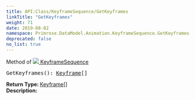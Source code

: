 ```yaml
---
title: API:Class/KeyframeSequence/GetKeyframes
linkTitle: "GetKeyframes"
weight: 71
date: 2019-08-02
namespace: Primrose.DataModel.Animation.KeyframeSequence.GetKeyframes
deprecated: false
no_list: true
---
```

Method of <a href="/docs/api-reference/Class/KeyframeSequence"><img src="/icons/silk/film.png"/>&nbsp;KeyframeSequence</a>
<pre class="method-declaration">
GetKeyframes(): <span><a class="type" href="/docs/api-reference/Class/Keyframe">Keyframe</a>[]</span></pre>
<b>Return Type: </b>
<span><a class="type" href="/docs/api-reference/Class/Keyframe">Keyframe</a>[]</span>
<br/>
<b>Description: </b>